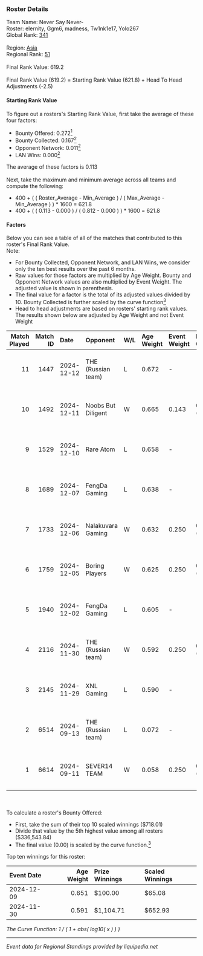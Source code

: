 ### Roster Details<br />
Team Name: Never Say Never-<br />
Roster: elernity, Ggm6, madness, Tw1nk1e17, Yolo267<br />
Global Rank: [341](../../standings_global_2025_03_01.md)<br />
<br />
Region: [Asia]( ../../standings_asia_2025_03_01.md)<br />
Regional Rank: [51]( ../../standings_asia_2025_03_01.md)<br />
<br />
Final Rank Value:  619.2<br />
<br />
Final Rank Value (619.2) = Starting Rank Value (621.8) + Head To Head Adjustments (-2.5)<br />

#### Starting Rank Value<br />
To figure out a rosters's Starting Rank Value, first take the average of these four factors:<br />
- Bounty Offered: 0.272[<sup>1</sup>](#table2)
- Bounty Collected: 0.167[<sup>2</sup>](#table1)
- Opponent Network: 0.011[<sup>2</sup>](#table1)
- LAN Wins: 0.000[<sup>2</sup>](#table1)

The average of these factors is 0.113<br />
<br />
Next, take the maximum and minimum average across all teams and compute the following:<br />
- 400 + ( ( Roster_Average - Min_Average ) / ( Max_Average - Min_Average ) ) * 1600 = 621.8
- 400 + ( ( 0.113 - 0.000 ) / ( 0.812 - 0.000 ) ) * 1600 = 621.8


#### Factors<br />
Below you can see a table of all of the matches that contributed to this roster's Final Rank Value.<br />
Note:<br />

- For Bounty Collected, Opponent Network, and LAN Wins, we consider only the ten best results over the past 6 months.
- Raw values for those factors are multiplied by Age Weight. Bounty and Opponent Network values are also multiplied by Event Weight. The adjusted value is shown in parenthesis.
- The final value for a factor is the total of its adjusted values divided by 10. Bounty Collected is further scaled by the curve function[<sup>3</sup>](#curveFunction)
- Head to head adjustments are based on rosters' starting rank values. The results shown below are adjusted by Age Weight and not Event Weight
<span id="table1"></span><br />


| Match Played | Match ID | Date       | Opponent           | W/L | Age Weight | Event Weight | Bounty Collected | Opponent Network | LAN Wins  | H2H Adj. | Roster                                      |
| -: | -: | :- | :- | :- | :- | :- | :- | :- | :- | -: | :- |
|           11 |     1447 | 2024-12-12 | THE (Russian team) | L   | 0.672      | -            | -                | -                | -         |    -9.29 | elernity, Ggm6, madness, Tw1nk1e17, Yolo267 |
|           10 |     1492 | 2024-12-11 | Noobs But Diligent | W   | 0.665      | 0.143        | 0.000 (0.000)    | 0.013 (0.001)    | 0 (0.000) |     6.51 | elernity, Ggm6, madness, Tw1nk1e17, Yolo267 |
|            9 |     1529 | 2024-12-10 | Rare Atom          | L   | 0.658      | -            | -                | -                | -         |    -2.58 | elernity, Ggm6, madness, Tw1nk1e17, Yolo267 |
|            8 |     1689 | 2024-12-07 | FengDa Gaming      | L   | 0.638      | -            | -                | -                | -         |    -8.08 | Frost77, Ggm6, madness, Tw1nk1e17, Yolo267  |
|            7 |     1733 | 2024-12-06 | Nalakuvara Gaming  | W   | 0.632      | 0.250        | 0.000 (0.000)    | 0.158 (0.025)    | 0 (0.000) |    10.53 | Frost77, Ggm6, madness, Tw1nk1e17, Yolo267  |
|            6 |     1759 | 2024-12-05 | Boring Players     | W   | 0.625      | 0.250        | 0.000 (0.000)    | 0.174 (0.027)    | 0 (0.000) |     7.22 | elernity, Ggm6, madness, Tw1nk1e17, Yolo267 |
|            5 |     1940 | 2024-12-02 | FengDa Gaming      | L   | 0.605      | -            | -                | -                | -         |    -7.39 | Frost77, Ggm6, madness, Tw1nk1e17, Yolo267  |
|            4 |     2116 | 2024-11-30 | THE (Russian team) | W   | 0.592      | 0.250        | 0.000 (0.000)    | 0.395 (0.058)    | 0 (0.000) |    10.33 | Frost77, Ggm6, madness, Tw1nk1e17, Yolo267  |
|            3 |     2145 | 2024-11-29 | XNL Gaming         | L   | 0.590      | -            | -                | -                | -         |    -8.64 | kawa1, madness, rin, Tw1nk1e17, Yolo267     |
|            2 |     6514 | 2024-09-13 | THE (Russian team) | L   | 0.072      | -            | -                | -                | -         |    -1.57 | Ggm6, madness, Rainbow, rin, Tw1nk1e17      |
|            1 |     6614 | 2024-09-11 | SEVER14 TEAM       | W   | 0.058      | 0.250        | 0.000 (0.000)    | 0.000 (0.000)    | 0 (0.000) |     0.41 | Ggm6, madness, Rainbow, rin, Tw1nk1e17      |

<br />
<span id="table2"></span><br />
To calculate a roster's Bounty Offered:<br />

- First, take the sum of their top 10 scaled winnings ($718.01)
- Divide that value by the 5th highest value among all rosters ($336,543.84)
- The final value (0.00) is scaled by the curve function.[<sup>3</sup>](#curveFunction)

Top ten winnings for this roster:<br />

| Event Date | Age Weight | Prize Winnings | Scaled Winnings |
| :- | -: | :- | :- |
| 2024-12-09 |      0.651 | $100.00        | $65.08          |
| 2024-11-30 |      0.591 | $1,104.71      | $652.93         |


<span id="curveFunction"></span>_The Curve Function: 1 / ( 1 + abs( log10( x ) ) )_<br />

---
_Event data for Regional Standings provided by liquipedia.net_<br />
